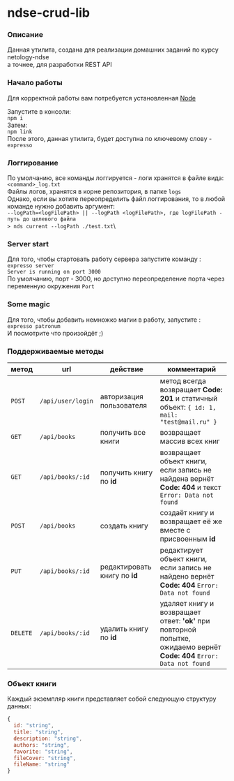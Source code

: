 # ndse-crud-lib
### Описание
Данная утилита, создана для реализации домашних заданий по курсу netology-ndse\
а точнее, для разработки REST API

### Начало работы
Для корректной работы вам потребуется установленная [Node](https://nodejs.org/en/)

Запустите в консоли:\
`npm i`\
Затем:\
`npm link`\
После этого, данная утилита, будет доступна по ключевому слову - `expresso`

### Логгирование
По умолчанию, все команды логгируется - логи хранятся в файле вида:\
`<command>_log.txt`\
Файлы логов, хранятся в корне репозитория, в папке `logs`\
Однако, если вы хотите переопределить файл логгирования, то в любой команде нужно добавить аргумент:\
`--logPath=<logFilePath> || --logPath <logFilePath>, где logFilePath - путь до целевого файла`\
`> nds current --logPath ./test.txt`\

### Server start
Для того, чтобы стартовать работу сервера запустите команду :\
`expresso server`\
`Server is running on port 3000`\
По умолчанию, порт - 3000, но доступно переопределение порта через переменную окружения `Port`

### Some magic
Для того, чтобы добавить немножко магии в работу, запустите :\
`expresso patronum`\
И посмотрите что произойдёт ;)

### Поддерживаемые методы
метод | url | действие | комментарий
--- | --- | ---  | ---
`POST` | `/api/user/login` | авторизация пользователя | метод всегда возвращает **Code: 201** и статичный объект: `{ id: 1, mail: "test@mail.ru" }`
`GET` | `/api/books` | получить все книги | возвращает массив всех книг
`GET` | `/api/books/:id` | получить книгу по **id** | возвращает объект книги, если запись не найдена вернёт **Code: 404** и текст `Error: Data not found`
`POST` | `/api/books` | создать книгу | создаёт книгу и возвращает её же вместе с присвоенным **id**
`PUT` | `/api/books/:id` | редактировать книгу по **id** |  редактирует объект книги, если запись не найдено вернёт **Code: 404** `Error: Data not found`
`DELETE` | `/api/books/:id` | удалить книгу по **id** | удаляет книгу и возвращает ответ: **'ok'** при повторной попытке, ожидаемо вернёт **Code: 404** `Error: Data not found`

### Объект книги
Каждый экземпляр книги представляет собой следующую структуру данных: 
```javascript
{
  id: "string",
  title: "string",
  description: "string",
  authors: "string",
  favorite: "string",
  fileCover: "string",
  fileName: "string"
}
``` 